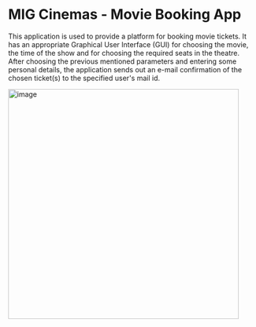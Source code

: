 # MIG Cinemas - Movie Booking App

This application is used to provide a platform for booking movie tickets. It has an appropriate Graphical User Interface (GUI) for choosing the movie, the time of the show and for choosing the required seats in the theatre. After choosing the previous mentioned parameters and entering some personal details, the application sends out an e-mail confirmation of the chosen ticket(s) to the specified user's mail id.

<img width="468" alt="image" src="https://user-images.githubusercontent.com/104517902/185974974-480cd0a5-d8d6-4967-8d89-a2bf433d80d5.png">

